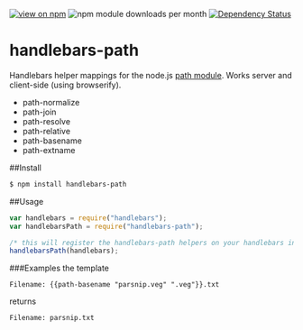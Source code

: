 [![view on npm](http://img.shields.io/npm/v/handlebars-path.svg)](https://www.npmjs.org/package/handlebars-path)
![npm module downloads per month](http://img.shields.io/npm/dm/handlebars-path.svg)
[![Dependency Status](https://david-dm.org/75lb/handlebars-path.svg)](https://david-dm.org/75lb/handlebars-path)

handlebars-path
===============
Handlebars helper mappings for the node.js [path module](http://nodejs.org/api/path.html). Works server and client-side (using browserify).

* path-normalize
* path-join
* path-resolve
* path-relative
* path-basename
* path-extname

##Install
```sh
$ npm install handlebars-path
```

##Usage
```js
var handlebars = require("handlebars");
var handlebarsPath = require("handlebars-path");

/* this will register the handlebars-path helpers on your handlebars instance */
handlebarsPath(handlebars);
```

###Examples
the template
```
Filename: {{path-basename "parsnip.veg" ".veg"}}.txt
```
returns
```
Filename: parsnip.txt
```
